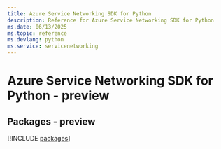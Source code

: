 ```yaml
---
title: Azure Service Networking SDK for Python
description: Reference for Azure Service Networking SDK for Python
ms.date: 06/13/2025
ms.topic: reference
ms.devlang: python
ms.service: servicenetworking
---
```

# Azure Service Networking SDK for Python - preview
## Packages - preview
[!INCLUDE [packages](service-networking-index.md)]
